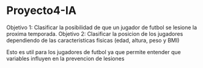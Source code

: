 # Proyecto4-IA
Objetivo 1: Clasificar la posibilidad de que un jugador de futbol se lesione la proxima temporada.
Objetivo 2: Clasificar la posicion de los jugadores dependiendo de las caracteristicas fisicas (edad, altura, peso y BMI)

Esto es util para los jugadores de futbol ya que permite entender que variables influyen en la prevencion de lesiones
